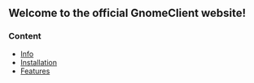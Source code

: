 ## Welcome to the official GnomeClient website!
### Content
- [Info](https://gnomeclient.github.io/GnomeClient/info)
- [Installation](https://gnomeclient.github.io/GnomeClient/installation)
- [Features](https://gnomeclient.github.io/GnomeClient/features)
